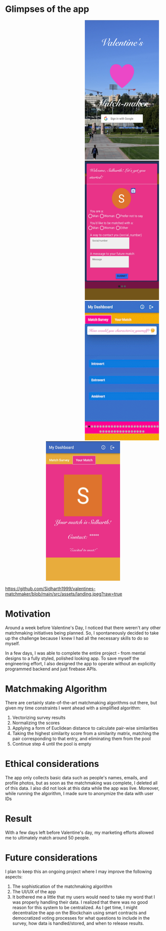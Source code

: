 # Glimpses of the app

<div style="margin:auto;text-align:center;margin-left:50%" align="center">
<a href="https://github.com/Sidharth1999/valentines-matchmaker/blob/main/src/assets/landing.jpeg?raw=true"><img src="https://github.com/Sidharth1999/valentines-matchmaker/blob/main/src/assets/landing.jpeg?raw=true" alt="landing.jpeg" border="0" width="240" height="450"></a>
<a href="https://github.com/Sidharth1999/valentines-matchmaker/blob/main/src/assets/onboard.jpg?raw=true"><img src="https://github.com/Sidharth1999/valentines-matchmaker/blob/main/src/assets/onboard.jpg?raw=true" alt="onboarding.jpg" border="0" width="240" height="450"></a>
<a href="https://github.com/Sidharth1999/valentines-matchmaker/blob/main/src/assets/survey.gif?raw=true"><img src="https://github.com/Sidharth1999/valentines-matchmaker/blob/main/src/assets/survey.gif?raw=true" alt="survey.gif" border="0" width="240" height="450"></a>
</div>
<div style="margin:auto; text-align:center" align="center">
<a href="https://github.com/Sidharth1999/valentines-matchmaker/blob/main/src/assets/match.jpg?raw=true"><img src="https://github.com/Sidharth1999/valentines-matchmaker/blob/main/src/assets/match.jpg?raw=true" alt="match.jpg" border="0" width="240" height="450"></a>
</div>

https://github.com/Sidharth1999/valentines-matchmaker/blob/main/src/assets/landing.jpeg?raw=true

# Motivation

Around a week before Valentine's Day, I noticed that there weren't any other matchmaking initiatives being planned. So, I spontaneously decided to take up the challenge because I knew I had all the necessary skills to do so myself.

In a few days, I was able to complete the entire project - from mental designs to a fully styled, polished looking app. To save myself the engineering effort, I also designed the app to operate without an explicitly programmed backend and just firebase APIs.

# Matchmaking Algorithm

There are certainly state-of-the-art matchmaking algorithms out there, but given my time constraints I went ahead with a simplified algorithm:

1. Vectorizing survey results
2. Normalizing the scores
3. Applying a form of Euclidean distance to calculate pair-wise similarities
4. Taking the highest similarity score from a similarity matrix, matching the pair corresponding to that entry, and eliminating them from the pool
5. Continue step 4 until the pool is empty

# Ethical considerations

The app only collects basic data such as people's names, emails, and profile photos, but as soon as the matchmaking was complete, I deleted all of this data. I also did not look at this data while the app was live. Moreover, while running the algorithm, I made sure to anonymize the data with user IDs

# Result

With a few days left before Valentine's day, my marketing efforts allowed me to ultimately match around 50 people.

# Future considerations

I plan to keep this an ongoing project where I may improve the following aspects:

1. The sophistication of the matchmaking algorithm
2. The UI/UX of the app
3. It bothered me a little that my users would need to take my word that I was properly handling their data. I realized that there was no good reason for this system to be centralized. As I get time, I might decentralize the app on the Blockchain using smart contracts and democratized voting processes for what questions to include in the survey, how data is handled/stored, and when to release results.




